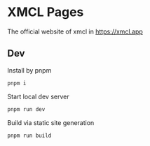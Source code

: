 # XMCL Pages

The official website of xmcl in https://xmcl.app

## Dev

Install by pnpm

```bash
pnpm i
```

Start local dev server

```bash
pnpm run dev
```

Build via static site generation

```bash
pnpm run build
```
